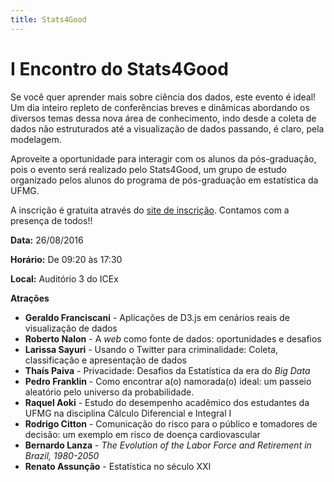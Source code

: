 ```yaml
---
title: Stats4Good
---
```


# I Encontro do Stats4Good

Se você quer aprender mais sobre ciência dos dados, este evento é ideal! Um dia inteiro repleto de conferências breves e dinâmicas abordando os diversos temas dessa nova área de conhecimento, indo desde a coleta de dados não estruturados até a visualização de dados passando, é claro, pela modelagem.

Aproveite a oportunidade para interagir com os alunos da pós-graduação, pois o evento será realizado pelo Stats4Good, um grupo de estudo organizado pelos alunos do programa de pós-graduação em estatística da UFMG. 

A inscrição é gratuita através do [site de inscrição](https://encontros4g.eventbrite.com.br). Contamos com a presença de todos!!

**Data:** 26/08/2016

**Horário:** De 09:20 às 17:30

**Local:** Auditório 3 do ICEx

**Atrações**

* **Geraldo Franciscani** - Aplicações de D3.js em cenários reais de visualização de dados
* **Roberto Nalon** - A _web_ como fonte de dados: oportunidades e desafios
* **Larissa Sayuri** - Usando o Twitter para criminalidade: Coleta, classificação e apresentação de dados
* **Thaís Paiva** - Privacidade: Desafios da Estatística da era do _Big Data_
* **Pedro Franklin** - Como encontrar a(o) namorada(o) ideal: um passeio aleatório pelo universo da probabilidade.
* **Raquel Aoki** - Estudo do desempenho acadêmico dos estudantes da UFMG na disciplina Cálculo Diferencial e Integral I
* **Rodrigo Citton** - Comunicação do risco para o público e tomadores de decisão: um exemplo em risco de doença cardiovascular
* **Bernardo Lanza** - _The Evolution of the Labor Force and Retirement in Brazil, 1980-2050_
* **Renato Assunção** - Estatística no século XXI

